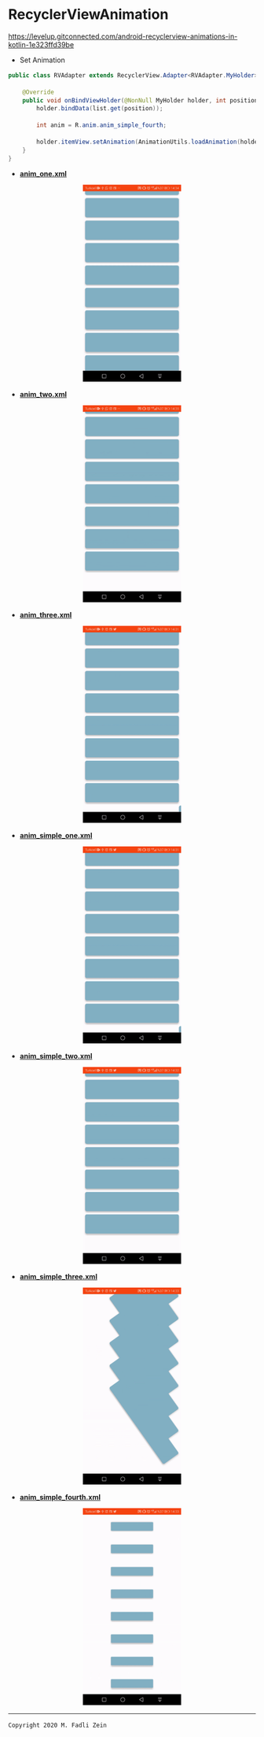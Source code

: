 # RecyclerViewAnimation
 https://levelup.gitconnected.com/android-recyclerview-animations-in-kotlin-1e323ffd39be

- Set Animation

```java
public class RVAdapter extends RecyclerView.Adapter<RVAdapter.MyHolder> {

    @Override
    public void onBindViewHolder(@NonNull MyHolder holder, int position) {
        holder.bindData(list.get(position));

        int anim = R.anim.anim_simple_fourth;

        holder.itemView.setAnimation(AnimationUtils.loadAnimation(holder.itemView.getContext(), anim));
    }
}
```

- [**anim_one.xml**](https://github.com/gzeinnumer/RecyclerViewAnimation/blob/master/app/src/main/res/anim/anim_one.xml)

<p align="center">
  <img src="https://github.com/gzeinnumer/RecyclerViewAnimation/blob/master/preview/example1.gif" width="200"/>
</p>

- [**anim_two.xml**](https://github.com/gzeinnumer/RecyclerViewAnimation/blob/master/app/src/main/res/anim/anim_two.xml)

<p align="center">
  <img src="https://github.com/gzeinnumer/RecyclerViewAnimation/blob/master/preview/example2.gif" width="200"/>
</p>

- [**anim_three.xml**](https://github.com/gzeinnumer/RecyclerViewAnimation/blob/master/app/src/main/res/anim/anim_three.xml)

<p align="center">
  <img src="https://github.com/gzeinnumer/RecyclerViewAnimation/blob/master/preview/example3.gif" width="200"/>
</p>

- [**anim_simple_one.xml**](https://github.com/gzeinnumer/RecyclerViewAnimation/blob/master/app/src/main/res/anim/anim_simple_one.xml)

<p align="center">
  <img src="https://github.com/gzeinnumer/RecyclerViewAnimation/blob/master/preview/example4.gif" width="200"/>
</p>

- [**anim_simple_two.xml**](https://github.com/gzeinnumer/RecyclerViewAnimation/blob/master/app/src/main/res/anim/anim_simple_two.xml)

<p align="center">
  <img src="https://github.com/gzeinnumer/RecyclerViewAnimation/blob/master/preview/example5.gif" width="200"/>
</p>

- [**anim_simple_three.xml**](https://github.com/gzeinnumer/RecyclerViewAnimation/blob/master/app/src/main/res/anim/anim_simple_three.xml)

<p align="center">
  <img src="https://github.com/gzeinnumer/RecyclerViewAnimation/blob/master/preview/example6.gif" width="200"/>
</p>

- [**anim_simple_fourth.xml**](https://github.com/gzeinnumer/RecyclerViewAnimation/blob/master/app/src/main/res/anim/anim_simple_fourth.xml)

<p align="center">
  <img src="https://github.com/gzeinnumer/RecyclerViewAnimation/blob/master/preview/example7.gif" width="200"/>
</p>

---

```
Copyright 2020 M. Fadli Zein
```
